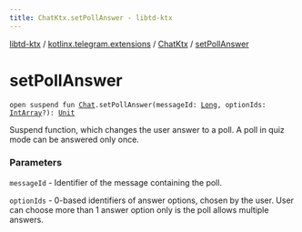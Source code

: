 ```yaml
---
title: ChatKtx.setPollAnswer - libtd-ktx
---
```


[libtd-ktx](../../index.html) / [kotlinx.telegram.extensions](../index.html) / [ChatKtx](index.html) / [setPollAnswer](./set-poll-answer.html)

# setPollAnswer

`open suspend fun `[`Chat`](https://tdlibx.github.io/td/docs/org/drinkless/td/libcore/telegram/TdApi.Chat.html)`.setPollAnswer(messageId: `[`Long`](https://kotlinlang.org/api/latest/jvm/stdlib/kotlin/-long/index.html)`, optionIds: `[`IntArray`](https://kotlinlang.org/api/latest/jvm/stdlib/kotlin/-int-array/index.html)`?): `[`Unit`](https://kotlinlang.org/api/latest/jvm/stdlib/kotlin/-unit/index.html)

Suspend function, which changes the user answer to a poll. A poll in quiz mode can be answered
only once.

### Parameters

`messageId` - Identifier of the message containing the poll.

`optionIds` - 0-based identifiers of answer options, chosen by the user. User can choose
more than 1 answer option only is the poll allows multiple answers.